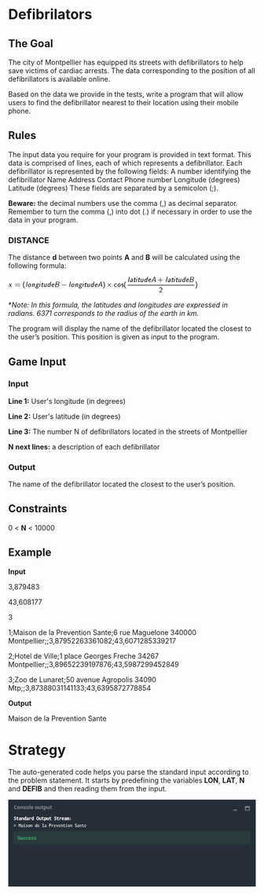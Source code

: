 # Defibrilators
## The Goal
The city of Montpellier has equipped its streets with defibrillators to help save victims of cardiac arrests. The data corresponding to the position of all defibrillators is available online.

Based on the data we provide in the tests, write a program that will allow users to find the defibrillator nearest to their location using their mobile phone.
## Rules
The input data you require for your program is provided in text format.
This data is comprised of lines, each of which represents a defibrillator. Each defibrillator is represented by the following fields:
A number identifying the defibrillator
Name
Address
Contact Phone number
Longitude (degrees)
Latitude (degrees)
These fields are separated by a semicolon (;).

**Beware:** the decimal numbers use the comma (,) as decimal separator. Remember to turn the comma (,) into dot (.) if necessary in order to use the data in your program.
 
### DISTANCE
The distance **d** between two points **A** and **B** will be calculated using the following formula:

![](dist1_1.gif)

**Note: In this formula, the latitudes and longitudes are expressed in radians. 6371 corresponds to the radius of the earth in km.*

The program will display the name of the defibrillator located the closest to the user’s position. This position is given as input to the program.

## Game Input
### Input
**Line 1:** User's longitude (in degrees)

**Line 2:** User's latitude (in degrees)

**Line 3:** The number N of defibrillators located in the streets of Montpellier

**N** **next lines:** a description of each defibrillator

### Output
The name of the defibrillator located the closest to the user’s position.

## Constraints

0 < **N** < 10000

## Example

**Input** 

3,879483

43,608177

3

1;Maison de la Prevention Sante;6 rue Maguelone 340000 Montpellier;;3,87952263361082;43,6071285339217

2;Hotel de Ville;1 place Georges Freche 34267 Montpellier;;3,89652239197876;43,5987299452849

3;Zoo de Lunaret;50 avenue Agropolis 34090 Mtp;;3,87388031141133;43,6395872778854

**Output**

Maison de la Prevention Sante

# Strategy

The auto-generated code helps you parse the standard input according to the problem statement. It starts by predefining the variables **LON**, **LAT**, **N** and **DEFIB** and then reading them from the input.

![](defibrilators_co.png)
